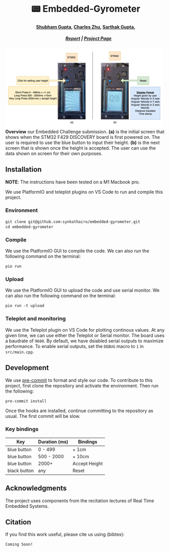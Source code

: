 <p align="center">

  <h1 align="center">📟 Embedded-Gyrometer</h1>

  <h4 align="center"><a href="https://github.com/iamshubhamgupto">Shubham Gupta</a>, <a href="https://synkathairo.github.io">Charles Zhu</a>, <a href="https://github.com/sartak99">Sarthak Gupta</a>,</h4>

  <h5 align="center">&emsp; <a href="https://synkathairo.github.io/embedded-gyrometer/assets/pdf/Embedded_Gyrometer.pdf"> Report</a> | <a href="https://synkathairo.github.io/embedded-gyrometer/">Project Page</a></h5>

  <!-- Images container -->
  <div style="align-items: center;">
    <div style="display: flex; justify-content: center;">
        <!-- First image with title -->
        <div style="margin-right: 10px;">
        <img src="./assets/img/RTES-teaser.drawio.png" alt="First Image" style="width: auto; height: auto;"/>
        </div>
    </div>
    <b>Overview</b> our Embedded Challenge submission. <b>(a)</b> is the initial screen that shows when the STM32 F429 DISCOVERY board is first powered on. The user is required to use the blue button to input their height. <b>(b)</b> is the next screen that is shown once the height is accepted. The user can use the data shown on screen for their own purposes.
</div>
</p>

## Installation
**NOTE**: The instructions have been tested on a M1 Macbook pro.

We use PlatformIO and teleplot plugins on VS Code to run and compile this project.

### Environment
```commandline
git clone git@github.com:synkathairo/embedded-gyrometer.git
cd embedded-gyrometer
```

### Compile
We use the PlatformIO GUI to compile the code. We can also run the following command on the terminal:
```commandline
pio run
```
### Upload
We use the PlatformIO GUI to upload the code and use serial monitor. We can also run the following command on the terminal:
```
pio run -t upload
```

### Teleplot and monitoring
We use the Teleplot plugin on VS Code for plotting continous values. At any given time, we can use either the Teleplot or Serial monitor. The board uses a baudrate of `9600`. By default, we have dsiabled serial outputs to maximize performance. To enable serial outputs, set the `DEBUG` macro to `1` in `src/main.cpp`.

## Development
We use [pre-commit](https://pre-commit.com/index.html) to format and style our code. To contribute to this project, first clone the repository and activate the environment. Then run the following:
```
pre-commit install
```
Once the hooks are installed, continue committing to the repository as usual. The first commit will be slow.

### Key bindings
| <b> Key </b>|<b> Duration (ms) </b>|<b> Bindings </b>|
| -------------|-------------|-------------|
| blue button| 0 - 499 | + 1cm |
| blue button| 500 - 2000 | + 10cm |
| blue button| 2000+ | Accept Height |
| black button| any | Reset |

## Acknowledgments
The project uses components from the recitation lectures of Real Time Embedded Systems.

## Citation
If you find this work useful, please cite us using (bibtex):
```
Coming Soon!
```
